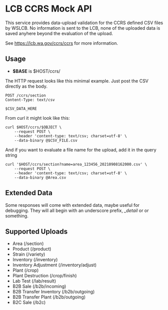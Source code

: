 # LCB CCRS Mock API

This service provides data-upload validation for the CCRS defined CSV files by WSLCB.
No information is sent to the LCB, none of the uploaded data is saved anyhere beyond the evaluation of the upload.

See https://lcb.wa.gov/ccrs/ccrs for more information.

## Usage

 * **$BASE** is $HOST/ccrs/

The HTTP request looks like this minimal example.
Just post the CSV directly as the body.

```
POST /ccrs/section
Content-Type: text/csv

$CSV_DATA_HERE
```

From curl it might look like this:

```
curl $HOST/ccrs/$OBJECT \
	--request POST \
	--header 'content-type: text/csv; charset=utf-8' \
	--data-binary @$CSV_FILE.csv
```

And if you want to evaluate a file name for the upload, add it in the query string

```
curl '$HOST/ccrs/section?name=area_123456_20210908162000.csv' \
	--request POST \
	--header 'content-type: text/csv; charset=utf-8' \
	--data-binary @Area.csv
```


## Extended Data

Some responses will come with extended data, maybe useful for debugging.
They will all begin with an underscore prefix, *_detail* or or something.


## Supported Uploads

 * Area (/section)
 * Product (/product)
 * Strain (/variety)
 * Inventory (/inventory)
 * Inventory Adjustment (/inventory/adjust)
 * Plant (/crop)
 * Plant Destruction (/crop/finish)
 * Lab Test (/lab/result)
 * B2B Sale (/b2b/incoming)
 * B2B Transfer Inventory (/b2b/outgoing)
 * B2B Transfer Plant (/b2b/outgoing)
 * B2C Sale (/b2c)

